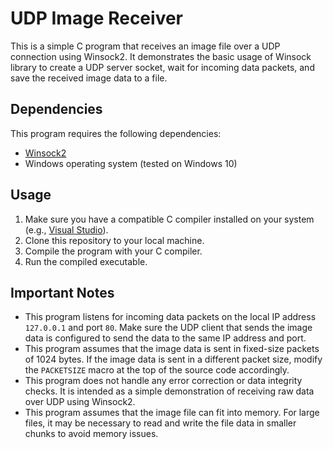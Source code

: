 # UDP Image Receiver

This is a simple C program that receives an image file over a UDP connection using Winsock2. It demonstrates the basic usage of Winsock library to create a UDP server socket, wait for incoming data packets, and save the received image data to a file.

## Dependencies

This program requires the following dependencies:

- [Winsock2](https://docs.microsoft.com/en-us/windows/win32/winsock/windows-sockets-start-page-2)
- Windows operating system (tested on Windows 10)

## Usage

1. Make sure you have a compatible C compiler installed on your system (e.g., [Visual Studio](https://visualstudio.microsoft.com/downloads/)).
2. Clone this repository to your local machine.
3. Compile the program with your C compiler.
4. Run the compiled executable.

## Important Notes

- This program listens for incoming data packets on the local IP address `127.0.0.1` and port `80`. Make sure the UDP client that sends the image data is configured to send the data to the same IP address and port.
- This program assumes that the image data is sent in fixed-size packets of 1024 bytes. If the image data is sent in a different packet size, modify the `PACKETSIZE` macro at the top of the source code accordingly.
- This program does not handle any error correction or data integrity checks. It is intended as a simple demonstration of receiving raw data over UDP using Winsock2.
- This program assumes that the image file can fit into memory. For large files, it may be necessary to read and write the file data in smaller chunks to avoid memory issues.
